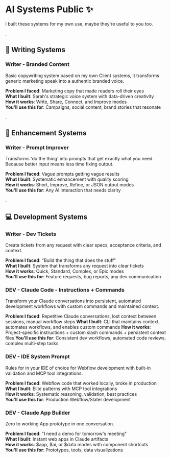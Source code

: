 # AI Systems Public ✨

I built these systems for my own use, maybe they're useful to you too.

.

## 📝 Writing Systems

### Writer - Branded Content
Basic copywriting system based on my own Client systems, it transforms generic marketing speak into a authentic branded voice. 

**Problem I faced**: Marketing copy that made readers roll their eyes  
**What I built**: Sarah's strategic voice system with data-driven creativity  
**How it works**: Write, Share, Connect, and Improve modes  
**You'll use this for**: Campaigns, social content, brand stories that resonate  

.

## 🚀 Enhancement Systems

### Writer - Prompt Improver  
Transforms 'do the thing' into prompts that get exactly what you need. Because better input means less time fixing output.
 
**Problem I faced**: Vague prompts getting vague results  
**What I built**: Systematic enhancement with quality scoring  
**How it works**: Short, Improve, Refine, or JSON output modes  
**You'll use this for**: Any AI interaction that needs clarity  

.

## 💻 Development Systems

### Writer - Dev Tickets
Create tickets from any request with clear specs, acceptance criteria, and context.

**Problem I faced**: "Build the thing that does the stuff"  
**What I built**: System that transforms any request into clear tickets  
**How it works**: Quick, Standard, Complex, or Epic modes  
**You'll use this for**: Feature requests, bug reports, any dev communication  

### DEV - Claude Code - Instructions + Commands
Transform your Claude conversations into persistent, automated development workflows with custom commands and maintained context.

**Problem I faced**: Repetitive Claude conversations, lost context between sessions, manual workflow steps
**What I built**: CLI that maintains context, automates workflows, and enables custom commands
**How it works**: Project-specific instructions + custom slash commands + persistent context files
**You'll use this for**: Consistent dev workflows, automated code reviews, complex multi-step tasks

### DEV - IDE System Prompt
Rules for in your IDE of choice for Webflow development with built-in validation and MCP tool integrations.

**Problem I faced**: Webflow code that worked locally, broke in production  
**What I built**: Elite patterns with MCP tool integrations  
**How it works**: Systematic reasoning, validation, best practices  
**You'll use this for**: Production Webflow/Slater development  

### DEV - Claude App Builder
Zero to working App prototype in one conversation.

**Problem I faced**: "I need a demo for tomorrow's meeting"  
**What I built**: Instant web apps in Claude artifacts  
**How it works**: $app, $ai, or $data modes with component shortcuts  
**You'll use this for**: Prototypes, tools, data visualizations  
